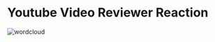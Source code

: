 # Youtube Video Reviewer Reaction

![wordcloud](https://github.com/user-attachments/assets/39ef3c52-4a67-4d05-8eda-1bd84a44ac69)


